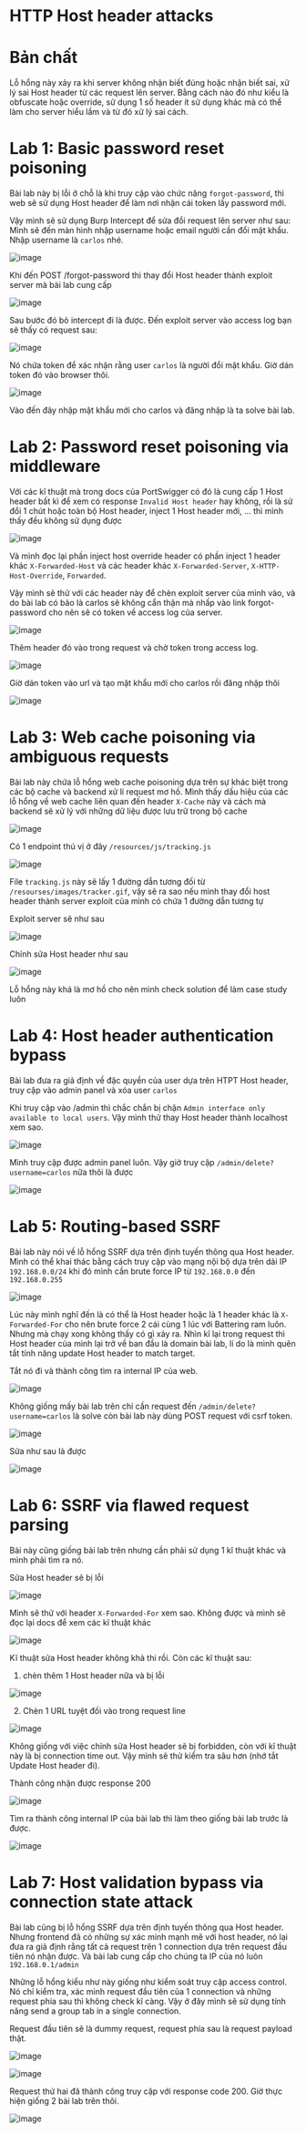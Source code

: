 # HTTP Host header attacks

# Bản chất
Lỗ hổng này xảy ra khi server không nhận biết đúng hoặc nhận biết sai, xử lý sai Host header từ các request lên server. Bằng cách nào đó như kiểu là obfuscate hoặc override, sử dụng 1 số header ít sử dụng khác mà có thể làm cho server hiểu lầm và từ đó xử lý sai cách.

# Lab 1: Basic password reset poisoning
Bài lab này bị lỗi ở chỗ là khi truy cập vào chức năng `forgot-password`, thì web sẽ sử dụng Host header để làm nơi nhận cái token lấy password mới.

Vậy mình sẽ sử dụng Burp Intercept để sửa đổi request lên server như sau:
Mình sẽ đến màn hình nhập username hoặc email người cần đổi mật khẩu. Nhập username là `carlos` nhé.

![image](https://hackmd.io/_uploads/B1Am_o5AA.png)

Khi đến POST /forgot-password thì thay đổi Host header thành exploit server mà bài lab cung cấp

![image](https://hackmd.io/_uploads/S1UO_j5AR.png)

Sau bước đó bỏ intercept đi là được. Đến exploit server vào access log bạn sẽ thấy có request sau:

![image](https://hackmd.io/_uploads/B1b2uo9CR.png)

Nó chứa token để xác nhận rằng user `carlos` là người đổi mật khẩu. Giờ dán token đó vào browser thôi.

![image](https://hackmd.io/_uploads/Sk0ltj9AA.png)

Vào đến đây nhập mật khẩu mới cho carlos và đăng nhập là ta solve bài lab.

# Lab 2: Password reset poisoning via middleware
Với các kĩ thuật mà trong docs của PortSwigger có đó là cung cấp 1 Host header bất kì để xem có response `Invalid Host header` hay không, rồi là sử đổi 1 chút hoặc toàn bộ Host header, inject 1 Host header mới, ... thì mình thấy đều không sử dụng được

![image](https://hackmd.io/_uploads/S1ZqjsqRC.png)

Và mình đọc lại phần inject host override header có phần inject 1 header khác `X-Forwarded-Host` và các header khác `X-Forwarded-Server`, `X-HTTP-Host-Override`, `Forwarded`. 

Vậy mình sẽ thử với các header này để chèn exploit server của mình vào, và do bài lab có bảo là carlos sẽ không cẩn thận mà nhấp vào link forgot-password cho nên sẽ có token về access log của server. 

![image](https://hackmd.io/_uploads/B1VvaFoA0.png)

Thêm header đó vào trong request và chờ token trong access log.

![image](https://hackmd.io/_uploads/SJ2K6toC0.png)

Giờ dán token vào url và tạo mật khẩu mới cho carlos rồi đăng nhập thôi

![image](https://hackmd.io/_uploads/SynaTFoAR.png)



# Lab 3: Web cache poisoning via ambiguous requests
Bài lab này chứa lỗ hổng web cache poisoning dựa trên sự khác biệt trong các bộ cache và backend xử lí request mơ hồ. 
Mình thấy dấu hiệu của các lỗ hổng về web cache liên quan đến header `X-Cache` này và cách mà backend sẽ xử lý với những dữ liệu được lưu trữ trong bộ cache

![image](https://hackmd.io/_uploads/BklVbAqCR.png)

Có 1 endpoint thú vị ở đây `/resources/js/tracking.js`

![image](https://hackmd.io/_uploads/S1HobC5AC.png)

File `tracking.js` này sẽ lấy 1 đường dẫn tương đối từ `/resourses/images/tracker.gif`, vậy sẽ ra sao nếu mình thay đổi host header thành server exploit của mình có chứa 1 đường dẫn tương tự

Exploit server sẽ như sau

![image](https://hackmd.io/_uploads/S1WHQ0c0C.png)

Chỉnh sửa Host header như sau

![image](https://hackmd.io/_uploads/rkyomR5CC.png)

Lỗ hổng này khá là mơ hồ cho nên mình check solution để làm case study luôn


# Lab 4: Host header authentication bypass
Bài lab đưa ra giả định về đặc quyền của user dựa trên HTPT Host header, truy cập vào admin panel và xóa user `carlos`

Khi truy cập vào /admin thì chắc chắn bị chặn 
`Admin interface only available to local users`. Vậy mình thử thay Host header thành localhost xem sao.

![image](https://hackmd.io/_uploads/BkxEJh9RA.png)

Mình truy cập được admin panel luôn.
Vậy giờ truy cập `/admin/delete?username=carlos` nữa thôi là được

![image](https://hackmd.io/_uploads/SyZY1ncRR.png)

# Lab 5: Routing-based SSRF
Bài lab này nói về lỗ hổng SSRF dựa trên định tuyến thông qua Host header. Mình có thể khai thác bằng cách truy cập vào mạng nội bộ dựa trên dải IP `192.168.0.0/24` khi đó mình cần brute force IP từ `192.168.0.0` đến `192.168.0.255`

![image](https://hackmd.io/_uploads/SJUGq65RA.png)

Lúc này mình nghĩ đến là có thể là Host header hoặc là 1 header khác là `X-Forwarded-For` cho nên brute force 2 cái cùng 1 lúc với Battering ram luôn. Nhưng mà chạy xong không thấy có gì xảy ra. Nhìn kĩ lại trong request thì Host header của mình lại trở về ban đầu là domain bài lab, lí do là mình quên tắt tính năng update Host header to match target.

Tắt nó đi và thành công tìm ra internal IP của web. 

![image](https://hackmd.io/_uploads/HyqTq69CA.png)

Không giống mấy bài lab trên chỉ cần request đến `/admin/delete?username=carlos` là solve còn bài lab này dùng POST request với csrf token.

![image](https://hackmd.io/_uploads/Hy28jpqRA.png)

Sửa như sau là được

![image](https://hackmd.io/_uploads/B1jjopcCR.png)

# Lab 6: SSRF via flawed request parsing
Bài này cũng giống bài lab trên nhưng cần phải sử dụng 1 kĩ thuật khác và mình phải tìm ra nó.

Sửa Host header sẽ bị lỗi

![image](https://hackmd.io/_uploads/Hk3I269CR.png)

Mình sẽ thử với header `X-Forwarded-For` xem sao. Không được và mình sẽ đọc lại docs để xem các kĩ thuật khác

![image](https://hackmd.io/_uploads/SJ0n3TcAA.png)

Kĩ thuật sửa Host header không khả thi rồi. Còn các kĩ thuật sau: 
1. chèn thêm 1 Host header nữa và bị lỗi

![image](https://hackmd.io/_uploads/rJx86TcC0.png)

2. Chèn 1 URL tuyệt đối vào trong request line

![image](https://hackmd.io/_uploads/rkHn6aq00.png)

Không giống với việc chỉnh sửa Host header sẽ bị forbidden, còn với kĩ thuật này là bị connection time out. Vậy mình sẽ thử kiểm tra sâu hơn (nhớ tắt Update Host header đi).

Thành công nhận được response 200 

![image](https://hackmd.io/_uploads/S1IQAacCC.png)

Tìm ra thành công internal IP của bài lab thì làm theo giống bài lab trước là được.

![image](https://hackmd.io/_uploads/S1ntCT50A.png)

# Lab 7: Host validation bypass via connection state attack
Bài lab cũng bị lỗ hổng SSRF dựa trên định tuyến thông qua Host header. Nhưng frontend đã có những sự xác minh mạnh mẽ với host header, nó lại đưa ra giả định rằng tất cả request trên 1 connection dựa trên request đầu tiên nó nhận được. 
Và bài lab cung cấp cho chúng ta IP của nó luôn `192.168.0.1/admin`

Những lỗ hổng kiểu như này giống như kiểm soát truy cập access control. Nó chỉ kiểm tra, xác minh request đầu tiên của 1 connection và những request phía sau thì không check kĩ càng.
Vậy ở đây mình sẽ sử dụng tính năng send a group tab in a single connection. 

Request đầu tiên sẽ là dummy request, request phía sau là request payload thật. 

![image](https://hackmd.io/_uploads/ByAzg09RA.png)

![image](https://hackmd.io/_uploads/S12Ql05AA.png)

Request thứ hai đã thành công truy cập với response code 200. Giờ thực hiện giống 2 bài lab trên thôi.

![image](https://hackmd.io/_uploads/rJeFeA9RC.png)
